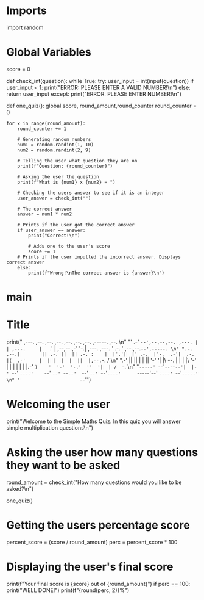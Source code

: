 # Imports
import random

# Global Variables
score = 0


def check_int(question):
    while True:
        try:
            user_input = int(input(question))
            if user_input < 1:
                print("ERROR: PLEASE ENTER A VALID NUMBER!\n")
            else:
                return user_input
        except:
            print("ERROR: PLEASE ENTER NUMBER!\n")


def one_quiz():
    global score, round_amount,round_counter
    round_counter = 0

    for x in range(round_amount):
        round_counter += 1

        # Generating random numbers
        num1 = random.randint(1, 10)
        num2 = random.randint(2, 9)

        # Telling the user what question they are on
        print(f"Question: {round_counter}")

        # Asking the user the question
        print(f"What is {num1} x {num2} = ")

        # Checking the users answer to see if it is an integer
        user_answer = check_int("")

        # The correct answer
        answer = num1 * num2

        # Prints if the user got the correct answer
        if user_answer == answer:
            print("Correct!\n")

            # Adds one to the user's score
            score += 1
        # Prints if the user inputted the incorrect answer. Displays correct answer
        else:
            print(f"Wrong!\nThe correct answer is {answer}\n")
# main

# Title


print(" ,---.  ,--.                 ,--.           ,--.   ,--.          ,--.  ,--.                 ,-----.           ,--.        \n"
      "'   .-' `--',--,--,--. ,---. |  | ,---.     |   `.'   | ,--,--.,-'  '-.|  ,---.  ,---.     '  .-.  '  ,--.,--.`--',-----. \n"
      "`.  `-. ,--.|        || .-. ||  || .-. :    |  |'.'|  |' ,-.  |'-.  .-'|  .-.  |(  .-'     |  | |  |  |  ||  |,--.`-.  /  \n"
      ".-'    ||  ||  |  |  || '-' '|  |\   --.    |  |   |  |\ '-'  |  |  |  |  | |  |.-'  `)    '  '-'  '-.'  ''  '|  | /  `-. \n"
      "`-----' `--'`--`--`--'|  |-' `--' `----'    `--'   `--' `--`--'  `--'  `--' `--'`----'      `-----'--' `----' `--'`-----' \n"
      "                      `--'")

# Welcoming the user
print("Welcome to the Simple Maths Quiz. In this quiz you will answer simple multiplication questions\n")

# Asking the user how many questions they want to be asked
round_amount = check_int("How many questions would you like to be asked?\n")


one_quiz()
# Getting the users percentage score
percent_score = (score / round_amount)
perc = percent_score * 100

# Displaying the user's final score
print(f"Your final score is {score} out of {round_amount}")
if perc == 100:
    print("WELL DONE!")
print(f"{round(perc, 2)}%")

